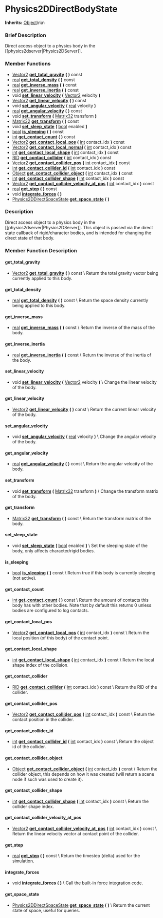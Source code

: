 #  Physics2DDirectBodyState  
**Inherits:** [Object](class_object)\\n\\n
###  Brief Description  
Direct access object to a physics body in the [[physics2dserver|Physics2DServer]].

###  Member Functions 
  * [Vector2](class_vector2)  **[get_total_gravity](#get_total_gravity)**  **(** **)** const
  * [real](class_real)  **[get_total_density](#get_total_density)**  **(** **)** const
  * [real](class_real)  **[get_inverse_mass](#get_inverse_mass)**  **(** **)** const
  * [real](class_real)  **[get_inverse_inertia](#get_inverse_inertia)**  **(** **)** const
  * void  **[set_linear_velocity](#set_linear_velocity)**  **(** [Vector2](class_vector2) velocity  **)**
  * [Vector2](class_vector2)  **[get_linear_velocity](#get_linear_velocity)**  **(** **)** const
  * void  **[set_angular_velocity](#set_angular_velocity)**  **(** [real](class_real) velocity  **)**
  * [real](class_real)  **[get_angular_velocity](#get_angular_velocity)**  **(** **)** const
  * void  **[set_transform](#set_transform)**  **(** [Matrix32](class_matrix32) transform  **)**
  * [Matrix32](class_matrix32)  **[get_transform](#get_transform)**  **(** **)** const
  * void  **[set_sleep_state](#set_sleep_state)**  **(** [bool](class_bool) enabled  **)**
  * [bool](class_bool)  **[is_sleeping](#is_sleeping)**  **(** **)** const
  * [int](class_int)  **[get_contact_count](#get_contact_count)**  **(** **)** const
  * [Vector2](class_vector2)  **[get_contact_local_pos](#get_contact_local_pos)**  **(** [int](class_int) contact_idx  **)** const
  * [Vector2](class_vector2)  **[get_contact_local_normal](#get_contact_local_normal)**  **(** [int](class_int) contact_idx  **)** const
  * [int](class_int)  **[get_contact_local_shape](#get_contact_local_shape)**  **(** [int](class_int) contact_idx  **)** const
  * [RID](class_rid)  **[get_contact_collider](#get_contact_collider)**  **(** [int](class_int) contact_idx  **)** const
  * [Vector2](class_vector2)  **[get_contact_collider_pos](#get_contact_collider_pos)**  **(** [int](class_int) contact_idx  **)** const
  * [int](class_int)  **[get_contact_collider_id](#get_contact_collider_id)**  **(** [int](class_int) contact_idx  **)** const
  * [Object](class_object)  **[get_contact_collider_object](#get_contact_collider_object)**  **(** [int](class_int) contact_idx  **)** const
  * [int](class_int)  **[get_contact_collider_shape](#get_contact_collider_shape)**  **(** [int](class_int) contact_idx  **)** const
  * [Vector2](class_vector2)  **[get_contact_collider_velocity_at_pos](#get_contact_collider_velocity_at_pos)**  **(** [int](class_int) contact_idx  **)** const
  * [real](class_real)  **[get_step](#get_step)**  **(** **)** const
  * void  **[integrate_forces](#integrate_forces)**  **(** **)**
  * [Physics2DDirectSpaceState](class_physics2ddirectspacestate)  **[get_space_state](#get_space_state)**  **(** **)**

###  Description  
Direct access object to a physics body in the [[physics2dserver|Physics2DServer]]. This object is passed via the direct state callback of rigid/character bodies, and is intended for changing the direct state of that body.

###  Member Function Description  

#### <a name="get_total_gravity">get_total_gravity</a>
  * [Vector2](class_vector2)  **[get_total_gravity](#get_total_gravity)**  **(** **)** const
\\
Return the total gravity vector being currently applied to this body.

#### <a name="get_total_density">get_total_density</a>
  * [real](class_real)  **[get_total_density](#get_total_density)**  **(** **)** const
\\
Return the space density currently being applied to this body.

#### <a name="get_inverse_mass">get_inverse_mass</a>
  * [real](class_real)  **[get_inverse_mass](#get_inverse_mass)**  **(** **)** const
\\
Return the inverse of the mass of the body.

#### <a name="get_inverse_inertia">get_inverse_inertia</a>
  * [real](class_real)  **[get_inverse_inertia](#get_inverse_inertia)**  **(** **)** const
\\
Return the inverse of the inertia of the body.

#### <a name="set_linear_velocity">set_linear_velocity</a>
  * void  **[set_linear_velocity](#set_linear_velocity)**  **(** [Vector2](class_vector2) velocity  **)**
\\
Change the linear velocity of the body.

#### <a name="get_linear_velocity">get_linear_velocity</a>
  * [Vector2](class_vector2)  **[get_linear_velocity](#get_linear_velocity)**  **(** **)** const
\\
Return the current linear velocity of the body.

#### <a name="set_angular_velocity">set_angular_velocity</a>
  * void  **[set_angular_velocity](#set_angular_velocity)**  **(** [real](class_real) velocity  **)**
\\
Change the angular velocity of the body.

#### <a name="get_angular_velocity">get_angular_velocity</a>
  * [real](class_real)  **[get_angular_velocity](#get_angular_velocity)**  **(** **)** const
\\
Return the angular velocity of the body.

#### <a name="set_transform">set_transform</a>
  * void  **[set_transform](#set_transform)**  **(** [Matrix32](class_matrix32) transform  **)**
\\
Change the transform matrix of the body.

#### <a name="get_transform">get_transform</a>
  * [Matrix32](class_matrix32)  **[get_transform](#get_transform)**  **(** **)** const
\\
Return the transform matrix of the body.

#### <a name="set_sleep_state">set_sleep_state</a>
  * void  **[set_sleep_state](#set_sleep_state)**  **(** [bool](class_bool) enabled  **)**
\\
Set the sleeping state of the body, only affects character/rigid bodies.

#### <a name="is_sleeping">is_sleeping</a>
  * [bool](class_bool)  **[is_sleeping](#is_sleeping)**  **(** **)** const
\\
Return true if this body is currently sleeping (not active).

#### <a name="get_contact_count">get_contact_count</a>
  * [int](class_int)  **[get_contact_count](#get_contact_count)**  **(** **)** const
\\
Return the amount of contacts this body has with other bodies. Note that by default this returns 0 unless bodies are configured to log contacts.

#### <a name="get_contact_local_pos">get_contact_local_pos</a>
  * [Vector2](class_vector2)  **[get_contact_local_pos](#get_contact_local_pos)**  **(** [int](class_int) contact_idx  **)** const
\\
Return the local position (of this body) of the contact point.

#### <a name="get_contact_local_shape">get_contact_local_shape</a>
  * [int](class_int)  **[get_contact_local_shape](#get_contact_local_shape)**  **(** [int](class_int) contact_idx  **)** const
\\
Return the local shape index of the collision.

#### <a name="get_contact_collider">get_contact_collider</a>
  * [RID](class_rid)  **[get_contact_collider](#get_contact_collider)**  **(** [int](class_int) contact_idx  **)** const
\\
Return the RID of the collider.

#### <a name="get_contact_collider_pos">get_contact_collider_pos</a>
  * [Vector2](class_vector2)  **[get_contact_collider_pos](#get_contact_collider_pos)**  **(** [int](class_int) contact_idx  **)** const
\\
Return the contact position in the collider.

#### <a name="get_contact_collider_id">get_contact_collider_id</a>
  * [int](class_int)  **[get_contact_collider_id](#get_contact_collider_id)**  **(** [int](class_int) contact_idx  **)** const
\\
Return the object id of the collider.

#### <a name="get_contact_collider_object">get_contact_collider_object</a>
  * [Object](class_object)  **[get_contact_collider_object](#get_contact_collider_object)**  **(** [int](class_int) contact_idx  **)** const
\\
Return the collider object, this depends on how it was created (will return a scene node if such was used to create it).

#### <a name="get_contact_collider_shape">get_contact_collider_shape</a>
  * [int](class_int)  **[get_contact_collider_shape](#get_contact_collider_shape)**  **(** [int](class_int) contact_idx  **)** const
\\
Return the collider shape index.

#### <a name="get_contact_collider_velocity_at_pos">get_contact_collider_velocity_at_pos</a>
  * [Vector2](class_vector2)  **[get_contact_collider_velocity_at_pos](#get_contact_collider_velocity_at_pos)**  **(** [int](class_int) contact_idx  **)** const
\\
Return the linear velocity vector at contact point of the collider.

#### <a name="get_step">get_step</a>
  * [real](class_real)  **[get_step](#get_step)**  **(** **)** const
\\
Return the timestep (delta) used for the simulation.

#### <a name="integrate_forces">integrate_forces</a>
  * void  **[integrate_forces](#integrate_forces)**  **(** **)**
\\
Call the built-in force integration code.

#### <a name="get_space_state">get_space_state</a>
  * [Physics2DDirectSpaceState](class_physics2ddirectspacestate)  **[get_space_state](#get_space_state)**  **(** **)**
\\
Return the current state of space, useful for queries.
